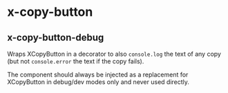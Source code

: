 # x-copy-button

## x-copy-button-debug

Wraps XCopyButton in a decorator to also `console.log` the text of any copy
(but not `console.error` the text if the copy fails).

The component should always be injected as a replacement for XCopyButton in
debug/dev modes only and never used directly.
